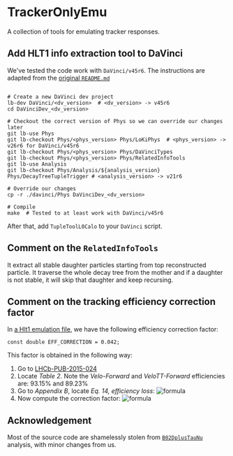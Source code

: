 # TrackerOnlyEmu
A collection of tools for emulating tracker responses.


## Add HLT1 info extraction tool to DaVinci
We've tested the code work with `DaVinci/v45r6`. The instructions are adapted from the
[original `README.md`](https://gitlab.cern.ch/lhcb-slb/B02DplusTauNu/-/blob/master/tuple_production/tuple_tools_src/RelatedInfoTools/README.md)

```shell

# Create a new DaVinci dev project
lb-dev DaVinci/<dv_version>  # <dv_version> -> v45r6
cd DaVinciDev_<dv_version>

# Checkout the correct version of Phys so we can override our changes later
git lb-use Phys
git lb-checkout Phys/<phys_version> Phys/LoKiPhys  # <phys_version> -> v26r6 for DaVinci/v45r6
git lb-checkout Phys/<phys_version> Phys/DaVinciTypes
git lb-checkout Phys/<phys_version> Phys/RelatedInfoTools
git lb-use Analysis
git lb-checkout Phys/Analysis/${analysis_version} Phys/DecayTreeTupleTrigger # <analysis_version> -> v21r6

# Override our changes
cp -r ./davinci/Phys DaVinciDev_<dv_version>

# Compile
make  # Tested to at least work with DaVinci/v45r6
```

After that, add `TupleToolL0Calo` to your `DaVinci` script.


## Comment on the `RelatedInfoTools`

It extract all stable daughter particles starting from top reconstructed
particle. It traverse the whole decay tree from the mother and if a daughter
is not stable, it will skip that daughter and keep recursing.


## Comment on the tracking efficiency correction factor

In [a Hlt1 emulation file](./TrackerOnlyEmu/triggers/hlt1/run2-Hlt1GEC.h),
we have the following efficiency correction factor:
```
const double EFF_CORRECTION = 0.042;
```

This factor is obtained in the following way:

1. Go to [LHCb-PUB-2015-024](https://cds.cern.ch/record/2105078/files/LHCb-PUB-2015-024.pdf)
2. Locate _Table 2_. Note the _Velo-Forward_ and _VeloTT-Forward_ efficiencies are:
   93.15% and 89.23%
3. Go to _Appendix B_, locate _Eq. 14, efficiency loss_:
   ![formula](https://render.githubusercontent.com/render/math?math=\text{efficiency%20loss}%20=%20\left(1%20-%20\frac{N_{\text{VeloTT-Forward}}}{N_{\text{Velo-Forward}}}%20\right))
4. Now compute the correction factor:
   ![formula](https://render.githubusercontent.com/render/math?math=\text{correction}%20=%20\left(1%20-%20\frac{0.8923}{0.9315}%20\right)%20=%200.042)


## Acknowledgement
Most of the source code are shamelessly stolen from [`B02DplusTauNu`](https://gitlab.cern.ch/lhcb-slb/B02DplusTauNu) analysis,
with minor changes from us.
